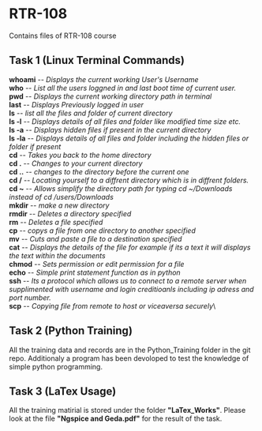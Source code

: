 # RTR-108
Contains files of RTR-108 course

## Task 1 (Linux Terminal Commands)

**whoami** -- *Displays the current working User's Username*\
**who**    -- *List all the users loggned in and last boot time of current user.*\
**pwd**    -- *Displays the current working directory path in terminal*\
**last**   -- *Displays Previously logged in user*\
**ls**     -- *list all the files and folder of current directory*\
**ls -l**  -- *Displays details of all files and folder like modified time size etc.*\
**ls -a**  -- *Displays hidden files if present in the current directory*\
**ls -la** -- *Displays details of all files and folder including the hidden files or folder if present*\
**cd**     -- *Takes you back to the home directory*\
**cd .**   -- *Changes to your current directory*\
**cd ..**  -- *changes to the directory before the current one*\
**cd /**   -- *Locating yourself to a diffrent directory which is in diffrent folders.*\
**cd ~**   -- *Allows simplify the directory path for typing cd ~/Downloads instead of cd /users/Downloads*\
**mkdir**  -- *make a new directory*\
**rmdir**  -- *Deletes a directory specified*\
**rm**     -- *Deletes a file specified*\
**cp**     -- *copys a file from one directory to another specified*\
**mv**     -- *Cuts and paste a file to a destination specified*\
**cat**    -- *Displays the details of the file for example if its a text it will displays the text within the documents*\
**chmod**  -- *Sets permission or edit permission for a file*\
**echo**   -- *Simple print statement function as in python*\
**ssh**    -- *Its a protocol which allows us to connect to a remote server when supplimented with username and login creditioanls including ip adress and port number.*\
**scp**    -- *Copying file from remote to host or viceaversa securely*\

## Task 2 (Python Training)

All the training data and records are in the Python_Training folder in the git repo. Additionaly a program has been devoloped to test the knowledge of simple python programming.

## Task 3 (LaTex Usage)

All the training matirial is stored under the folder **"LaTex_Works"**. Please look at the file **"Ngspice and Geda.pdf"** for the result of the task.
